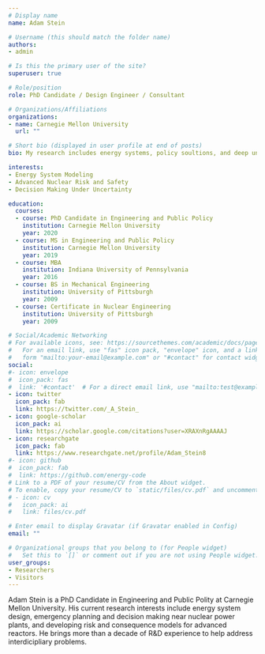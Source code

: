 ```yaml
---
# Display name
name: Adam Stein

# Username (this should match the folder name)
authors:
- admin

# Is this the primary user of the site?
superuser: true

# Role/position
role: PhD Candidate / Design Engineer / Consultant 

# Organizations/Affiliations
organizations:
- name: Carnegie Mellon University
  url: ""

# Short bio (displayed in user profile at end of posts)
bio: My research includes energy systems, policy soultions, and deep uncertainty.

interests:
- Energy System Modeling
- Advanced Nuclear Risk and Safety
- Decision Making Under Uncertainty 

education:
  courses:
  - course: PhD Candidate in Engineering and Public Policy
    institution: Carnegie Mellon University
    year: 2020
  - course: MS in Engineering and Public Policy
    institution: Carnegie Mellon University
    year: 2019
  - course: MBA 
    institution: Indiana University of Pennsylvania
    year: 2016    
  - course: BS in Mechanical Engineering
    institution: University of Pittsburgh
    year: 2009
  - course: Certificate in Nuclear Engineering
    institution: University of Pittsburgh
    year: 2009  

# Social/Academic Networking
# For available icons, see: https://sourcethemes.com/academic/docs/page-builder/#icons
#   For an email link, use "fas" icon pack, "envelope" icon, and a link in the
#   form "mailto:your-email@example.com" or "#contact" for contact widget.
social:
#- icon: envelope
#  icon_pack: fas
#  link: '#contact'  # For a direct email link, use "mailto:test@example.org".
- icon: twitter
  icon_pack: fab
  link: https://twitter.com/_A_Stein_
- icon: google-scholar
  icon_pack: ai
  link: https://scholar.google.com/citations?user=XRAXnRgAAAAJ
- icon: researchgate
  icon_pack: fab
  link: https://www.researchgate.net/profile/Adam_Stein8
#- icon: github
#  icon_pack: fab
#  link: https://github.com/energy-code
# Link to a PDF of your resume/CV from the About widget.
# To enable, copy your resume/CV to `static/files/cv.pdf` and uncomment the lines below.
# - icon: cv
#   icon_pack: ai
#   link: files/cv.pdf

# Enter email to display Gravatar (if Gravatar enabled in Config)
email: ""

# Organizational groups that you belong to (for People widget)
#   Set this to `[]` or comment out if you are not using People widget.
user_groups:
- Researchers
- Visitors
---
```


Adam Stein is a PhD Candidate in Engineering and Public Polity at Carnegie Mellon University. His current research interests include energy system design, emergency planning and decision making near nuclear power plants, and developing risk and consequence models for advanced reactors. He brings more than a decade of R&D experience to help address interdicipliary problems. 
